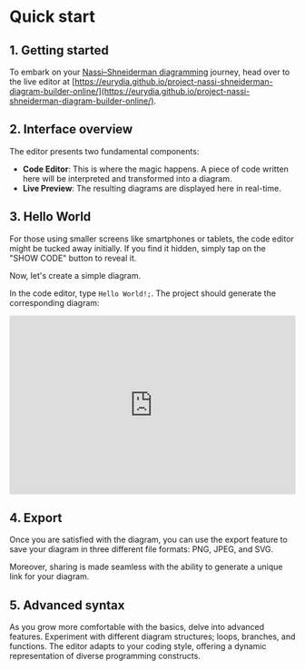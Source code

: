 # Quick start

## 1. Getting started

To embark on your [Nassi–Shneiderman diagramming](https://en.wikipedia.org/wiki/Nassi%E2%80%93Shneiderman_diagram) journey, head over to the live editor at [https://eurydia.github.io/project-nassi-shneiderman-diagram-builder-online/](https://eurydia.github.io/project-nassi-shneiderman-diagram-builder-online/).

## 2. Interface overview

The editor presents two fundamental components:

- **Code Editor**: This is where the magic happens. A piece of code written here will be interpreted and transformed into a diagram.
- **Live Preview**: The resulting diagrams are displayed here in real-time.

## 3. Hello World

For those using smaller screens like smartphones or tablets, the code editor might be tucked away initially.
If you find it hidden, simply tap on the "SHOW CODE" button to reveal it.

Now, let's create a simple diagram.

In the code editor, type `Hello World!;`.
The project should generate the corresponding diagram:

<iframe width="100%" style="aspect-ratio: 16/10; border:none;" loading="lazy" src="https://eurydia.github.io/project-nassi-shneiderman-diagram-builder-online/?preview=true&content=Hello+World%21%3B"></iframe>

## 4. Export

Once you are satisfied with the diagram, you can use the export feature to save your diagram in three different file formats: PNG, JPEG, and SVG.

Moreover, sharing is made seamless with the ability to generate a unique link for your diagram.

## 5. Advanced syntax

As you grow more comfortable with the basics, delve into advanced features.
Experiment with different diagram structures; loops, branches, and functions.
The editor adapts to your coding style, offering a dynamic representation of diverse programming constructs.
